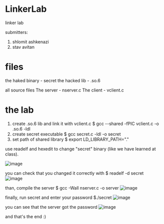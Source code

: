 # LinkerLab
linker lab

submitters:
1. shlomit ashkenazi
2. stav avitan

# files
the haked binary - secret
the hacked lib - .so.6

all source files
The server - nserver.c
The client - vclient.c

# the lab

1. create .so.6 lib and link it with vclient.c
  $ gcc --shared -fPIC vclient.c -o .so.6 -ldl
2. create secret executable
  $ gcc secret.c -ldl -o secret
3. set path of shared library
  $ export LD_LIBRARY_PATH="."

use readelf and hexedit to change "secret" binary (like we have learned at class).

![image](https://user-images.githubusercontent.com/42152443/233864195-d7a791a1-0c5d-4193-9c5f-d492066b81fe.png)


you can check that you changed it correctly with
$ readelf -d secret
![image](https://user-images.githubusercontent.com/42152443/233864222-e8a33ef7-c0cd-4eb3-a0c0-eaf0b0edcc6d.png)


than, 
compile the server
$ gcc -Wall nserver.c -o server
![image](https://user-images.githubusercontent.com/42152443/233864293-0739b120-c68e-4d19-90fb-e714fe38fdc2.png)


finally, run secret and enter your password
$./secret
![image](https://user-images.githubusercontent.com/42152443/233864372-b144c747-fd36-4d8d-bf1b-886e424949e0.png)

you can see that the server got the password
![image](https://user-images.githubusercontent.com/42152443/233864453-73c26cf5-4108-4426-b497-562d1eb49e7e.png)


and that's the end :)


